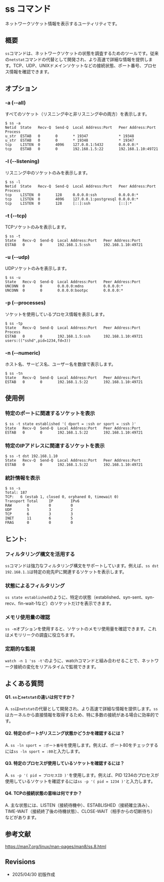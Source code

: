 # ss コマンド

ネットワークソケット情報を表示するユーティリティです。

## 概要

`ss`コマンドは、ネットワークソケットの状態を調査するためのツールです。従来の`netstat`コマンドの代替として開発され、より高速で詳細な情報を提供します。TCP、UDP、UNIXドメインソケットなどの接続状態、ポート番号、プロセス情報を確認できます。

## オプション

### **-a (--all)**

すべてのソケット（リスニング中と非リスニング中の両方）を表示します。

```console
$ ss -a
Netid  State   Recv-Q  Send-Q  Local Address:Port   Peer Address:Port  Process
u_str  ESTAB   0       0       * 19347              * 19348
u_str  ESTAB   0       0       * 19348              * 19347
tcp    LISTEN  0       4096    127.0.0.1:5432       0.0.0.0:*
tcp    ESTAB   0       0       192.168.1.5:22       192.168.1.10:49721
```

### **-l (--listening)**

リスニング中のソケットのみを表示します。

```console
$ ss -l
Netid  State   Recv-Q  Send-Q  Local Address:Port   Peer Address:Port  Process
tcp    LISTEN  0       128     0.0.0.0:ssh          0.0.0.0:*
tcp    LISTEN  0       4096    127.0.0.1:postgresql 0.0.0.0:*
tcp    LISTEN  0       128     [::]:ssh             [::]:*
```

### **-t (--tcp)**

TCPソケットのみを表示します。

```console
$ ss -t
State   Recv-Q  Send-Q  Local Address:Port   Peer Address:Port
ESTAB   0       0       192.168.1.5:ssh      192.168.1.10:49721
```

### **-u (--udp)**

UDPソケットのみを表示します。

```console
$ ss -u
State   Recv-Q  Send-Q  Local Address:Port   Peer Address:Port
UNCONN  0       0       0.0.0.0:mdns         0.0.0.0:*
UNCONN  0       0       0.0.0.0:bootpc       0.0.0.0:*
```

### **-p (--processes)**

ソケットを使用しているプロセス情報を表示します。

```console
$ ss -tp
State   Recv-Q  Send-Q  Local Address:Port   Peer Address:Port   Process
ESTAB   0       0       192.168.1.5:ssh      192.168.1.10:49721  users:(("sshd",pid=1234,fd=3))
```

### **-n (--numeric)**

ホスト名、サービス名、ユーザー名を数値で表示します。

```console
$ ss -tn
State   Recv-Q  Send-Q  Local Address:Port   Peer Address:Port
ESTAB   0       0       192.168.1.5:22       192.168.1.10:49721
```

## 使用例

### 特定のポートに関連するソケットを表示

```console
$ ss -t state established '( dport = :ssh or sport = :ssh )'
State   Recv-Q  Send-Q  Local Address:Port   Peer Address:Port
ESTAB   0       0       192.168.1.5:22       192.168.1.10:49721
```

### 特定のIPアドレスに関連するソケットを表示

```console
$ ss -t dst 192.168.1.10
State   Recv-Q  Send-Q  Local Address:Port   Peer Address:Port
ESTAB   0       0       192.168.1.5:22       192.168.1.10:49721
```

### 統計情報を表示

```console
$ ss -s
Total: 187
TCP:   6 (estab 1, closed 0, orphaned 0, timewait 0)
Transport Total     IP        IPv6
RAW       0         0         0
UDP       5         3         2
TCP       6         3         3
INET      11        6         5
FRAG      0         0         0
```

## ヒント:

### フィルタリング構文を活用する

`ss`コマンドは強力なフィルタリング構文をサポートしています。例えば、`ss dst 192.168.1.1`は特定の宛先IPに関連するソケットを表示します。

### 状態によるフィルタリング

`ss state established`のように、特定の状態（established、syn-sent、syn-recv、fin-wait-1など）のソケットだけを表示できます。

### メモリ使用量の確認

`ss -m`オプションを使用すると、ソケットのメモリ使用量を確認できます。これはメモリリークの調査に役立ちます。

### 定期的な監視

`watch -n 1 'ss -t'`のように、watchコマンドと組み合わせることで、ネットワーク接続の変化をリアルタイムで監視できます。

## よくある質問

#### Q1. `ss`と`netstat`の違いは何ですか？
A. `ss`は`netstat`の代替として開発され、より高速で詳細な情報を提供します。`ss`はカーネルから直接情報を取得するため、特に多数の接続がある場合に効率的です。

#### Q2. 特定のポートがリスニング状態かどうかを確認するには？
A. `ss -ln sport = :ポート番号`を使用します。例えば、ポート80をチェックするには`ss -ln sport = :80`と入力します。

#### Q3. 特定のプロセスが使用しているソケットを確認するには？
A. `ss -p '( pid = プロセスID )'`を使用します。例えば、PID 1234のプロセスが使用しているソケットを確認するには`ss -p '( pid = 1234 )'`と入力します。

#### Q4. TCPの接続状態の意味は何ですか？
A. 主な状態には、LISTEN（接続待機中）、ESTABLISHED（接続確立済み）、TIME-WAIT（接続終了後の待機状態）、CLOSE-WAIT（相手からの切断待ち）などがあります。

## 参考文献

https://man7.org/linux/man-pages/man8/ss.8.html

## Revisions

- 2025/04/30 初版作成